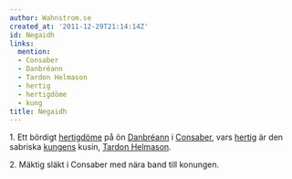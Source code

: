 ```yaml
---
author: Wahnstrom.se
created_at: '2011-12-29T21:14:14Z'
id: Negaidh
links:
  mention:
  - Consaber
  - Danbréann
  - Tardon Helmason
  - hertig
  - hertigdöme
  - kung
title: Negaidh
---
```


1\. Ett bördigt [hertigdöme] på ön [Danbréann] i [Consaber], vars [hertig] är den sabriska [kungens]
kusin, [Tardon Helmason].

2\. Mäktig släkt i Consaber med nära band till konungen.

  [hertigdöme]: hertigdöme
  [Danbréann]: Danbréann
  [Consaber]: Consaber
  [hertig]: hertig
  [kungens]: kung
  [Tardon Helmason]: Tardon_Helmason